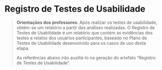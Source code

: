 # Registro de Testes de Usabilidade

> **Orientações dos professores**: Após realizar os testes de usabilidade, obtém-se um relatório a partir das análises realizadas. O Registro de Testes de Usabilidade é um relatório que contém as evidências dos testes e relatos dos usuários participantes, baseado no Plano de Testes de Usabilidade desenvolvido para os casos de uso desta etapa.
>
> As referências abaixo irão auxiliá-lo na geração do artefato “Registro de Testes de Usabilidade”.
